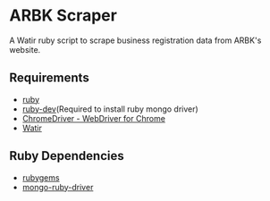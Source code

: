 # ARBK Scraper
A Watir ruby script to scrape business registration data from ARBK's website.

## Requirements
- [ruby](https://www.ruby-lang.org/en/)
- [ruby-dev](http://stackoverflow.com/questions/4304438/gem-install-failed-to-build-gem-native-extension-cant-find-header-files)(Required to install ruby mongo driver)
- [ChromeDriver - WebDriver for Chrome](https://sites.google.com/a/chromium.org/chromedriver/)
- [Watir](http://watir.github.io/)

## Ruby Dependencies
- [rubygems](https://rubygems.org/)
- [mongo-ruby-driver](https://github.com/mongodb/mongo-ruby-driver)
